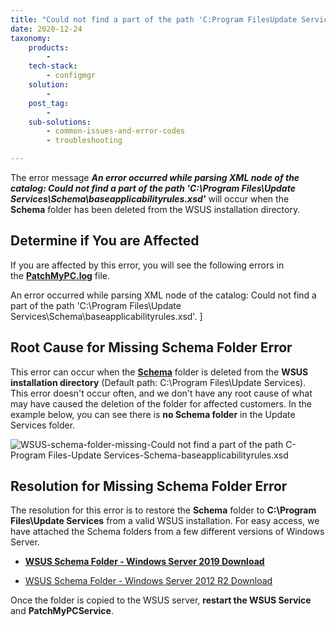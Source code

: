 ```yaml
---
title: "Could not find a part of the path 'C:Program FilesUpdate ServicesSchemabaseapplicabilityrules.xsd'"
date: 2020-12-24
taxonomy:
    products:
        - 
    tech-stack:
        - configmgr
    solution:
        - 
    post_tag:
        - 
    sub-solutions:
        - common-issues-and-error-codes
        - troubleshooting

---
```


The error message **_An error occurred while parsing XML node of the catalog: Could not find a part of the path 'C:\\Program Files\\Update Services\\Schema\\baseapplicabilityrules.xsd'_** will occur when the **Schema** folder has been deleted from the WSUS installation directory.

## Determine if You are Affected

If you are affected by this error, you will see the following errors in the **[PatchMyPC.log](/collecting-log-files-for-patch-my-pc-support#publishing-service-app-logs-intune)** file.

An error occurred while parsing XML node of the catalog: Could not find a part of the path 'C:\\Program Files\\Update Services\\Schema\\baseapplicabilityrules.xsd'. \]

## Root Cause for Missing Schema Folder Error

This error can occur when the **[Schema](https://docs.microsoft.com/en-us/previous-versions/windows/desktop/bb972752\(v=vs.85\))** folder is deleted from the **WSUS installation directory** (Default path: C:\\Program Files\\Update Services). This error doesn't occur often, and we don't have any root cause of what may have caused the deletion of the folder for affected customers. In the example below, you can see there is **no Schema folder** in the Update Services folder.

![WSUS-schema-folder-missing-Could not find a part of the path C-Program Files-Update Services-Schema-baseapplicabilityrules.xsd](/_images/WSUS-schema-folder-missing-Could-not-find-a-part-of-the-path-C-Program-Files-Update-Services-Schema-baseapplicabilityrules-xsd_.png "WSUS-schema-folder-missing-Could not find a part of the path C-Program Files-Update Services-Schema-baseapplicabilityrules.xsd")

## Resolution for Missing Schema Folder Error

The resolution for this error is to restore the **Schema** folder to **C:\\Program Files\\Update Services** from a valid WSUS installation. For easy access, we have attached the Schema folders from a few different versions of Windows Server.

- **[WSUS Schema Folder - Windows Server 2019 Download](/app/uploads/2025/06/WSUS-Schema-Server-2019.zip)**

- [WSUS Schema Folder - Windows Server 2012 R2 Download](/app/uploads/2025/06/WSUS-Schema-Server-2012-R2.zip)

Once the folder is copied to the WSUS server, **restart the WSUS Service** and **PatchMyPCService**.